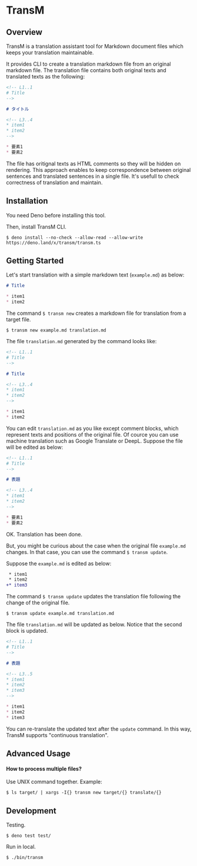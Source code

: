 # TransM

## Overview

TransM is a translation assistant tool for Markdown document files which keeps your translation maintainable.

It provides CLI to create a translation markdown file from an original markdown file.
The translation file contains both original texts and translated texts as the following:

```markdown
<!-- L1..1
# Title
-->

# タイトル

<!-- L3..4
* item1
* item2
-->

* 要素1
* 要素2
```

The file has oritignal texts as HTML comments so they will be hidden on rendering. This approach enables to keep correspondence between original sentences and translated sentences in a single file. It's usefull to check correctness of translation and maintain.

## Installation

You need Deno before installing this tool.

Then, install TransM CLI.

```
$ deno install --no-check --allow-read --allow-write https://deno.land/x/transm/transm.ts
```

## Getting Started

Let's start translation with a simple markdown text (`example.md`) as below:

```markdown
# Title

* item1
* item2
```

The command `$ transm new` creates a markdown file for translation from a target file.

```
$ transm new example.md translation.md
```

The file `translation.md` generated by the command looks like:

```markdown
<!-- L1..1
# Title
-->

# Title

<!-- L3..4
* item1
* item2
-->

* item1
* item2
```

You can edit `translation.md` as you like except comment blocks, which represent texts and positions of the original file. Of cource you can use machine translation such as Google Translate or DeepL. Suppose the file will be edited as below:

```markdown
<!-- L1..1
# Title
-->

# 表題

<!-- L3..4
* item1
* item2
-->

* 要素1
* 要素2
```

OK. Translation has been done.

But, you might be curious about the case when the original file `example.md` changes. In that case, you can use the command `$ transm update`.

Suppose the `example.md` is edited as below:

```diff
 * item1
 * item2
+* item3
```

The command `$ transm update` updates the translation file following the change of the original file.

```
$ transm update example.md translation.md
```

The file `translation.md` will be updated as below. Notice that the second block is updated.

```markdown
<!-- L1..1
# Title
-->

# 表題

<!-- L3..5
* item1
* item2
* item3
-->

* item1
* item2
* item3
```

You can re-translate the updated text after the `update` command. In this way, TransM supports "continuous translation".

## Advanced Usage

#### How to process multiple files?

Use UNIX command together. Example:

```
$ ls target/ | xargs -I{} transm new target/{} translate/{}
```

## Development

Testing.

```
$ deno test test/
```

Run in local.

```
$ ./bin/transm
```

